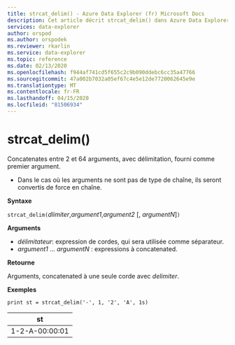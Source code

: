 ```yaml
---
title: strcat_delim() - Azure Data Explorer (fr) Microsoft Docs
description: Cet article décrit strcat_delim() dans Azure Data Explorer.
services: data-explorer
author: orspod
ms.author: orspodek
ms.reviewer: rkarlin
ms.service: data-explorer
ms.topic: reference
ms.date: 02/13/2020
ms.openlocfilehash: f944af741cd5f655c2c9b090ddebc6cc35a47766
ms.sourcegitcommit: 47a002b7032a05ef67c4e5e12de7720062645e9e
ms.translationtype: MT
ms.contentlocale: fr-FR
ms.lasthandoff: 04/15/2020
ms.locfileid: "81506934"
---
```

# <a name="strcat_delim"></a>strcat_delim()

Concatenates entre 2 et 64 arguments, avec délimitation, fourni comme premier argument.

 * Dans le cas où les arguments ne sont pas de type de chaîne, ils seront convertis de force en chaîne.

**Syntaxe**

`strcat_delim(`*dlimiter*,*argument1*,*argument2* [, *argumentN*]`)`

**Arguments**

* *délimitateur*: expression de cordes, qui sera utilisée comme séparateur.
* *argument1* ... *argumentN* : expressions à concatenated.

**Retourne**

Arguments, concatenated à une seule corde avec *delimiter*.

**Exemples**

```kusto
print st = strcat_delim('-', 1, '2', 'A', 1s)

```

|st|
|---|
|1-2-A-00:00:01|